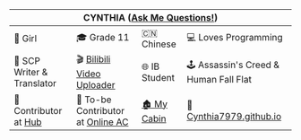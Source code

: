 <table><thead><tr><th colspan="4">CYNTHIA (<a href="http://cynthiawangqa.chatango.com/">Ask Me Questions!</a>)</th></tr></thead><tbody><tr><td>👩 Girl</td><td>🎓 Grade 11</td><td>🇨🇳 Chinese</td><td>💻 Loves Programming</td></tr><tr><td> 📝 SCP Writer &amp; Translator</td><td>🎬 <a href="https://space.bilibili.com/277809595">Bilibili Video Uploader</a></td><td>🌐 IB Student</td><td>🕹 Assassin's Creed &amp; Human Fall Flat</td></tr><tr><td> 📝 Contributor at <a href="https://github.com/activeloopai/Hub" target="_blank" rel="noopener noreferrer">Hub</a></td><td>📝 To-be Contributor at <a href="https://github.com/YunYouJun/air-conditioner/" target="_blank" rel="noopener noreferrer">Online AC</a></td><td><a href="http://cynthia-s-cabin.wikidot.com/">🏚 My Cabin</a></td><td>🔗 <a href="https://cynthia7979.github.io/">Cynthia7979.github.io</a></td></tr></tbody></table>

<!--
**Cynthia7979/Cynthia7979** is a ✨ _special_ ✨ repository because its `README.md` (this file) appears on your GitHub profile.

Here are some ideas to get you started:

- 🔭 I’m currently working on ...
- 🌱 I’m currently learning ...
- 👯 I’m looking to collaborate on ...
- 🤔 I’m looking for help with ...
- 💬 Ask me about ...
- 📫 How to reach me: ...
- 😄 Pronouns: ...
- ⚡ Fun fact: ...
-->
